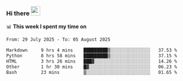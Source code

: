 ### Hi there <a href="https://www.gautamkrishnar.com/"><img src="https://media.giphy.com/media/hvRJCLFzcasrR4ia7z/giphy.gif" width="25px"></a>

📊 **This week I spent my time on**

<!--START_SECTION:waka-->

```txt
From: 29 July 2025 - To: 05 August 2025

Markdown     9 hrs 4 mins    █████████▒░░░░░░░░░░░░░░░   37.53 %
Python       8 hrs 58 mins   █████████▒░░░░░░░░░░░░░░░   37.15 %
HTML         3 hrs 26 mins   ███▓░░░░░░░░░░░░░░░░░░░░░   14.26 %
Other        1 hr 30 mins    █▓░░░░░░░░░░░░░░░░░░░░░░░   06.23 %
Bash         23 mins         ▒░░░░░░░░░░░░░░░░░░░░░░░░   01.65 %
```

<!--END_SECTION:waka-->
